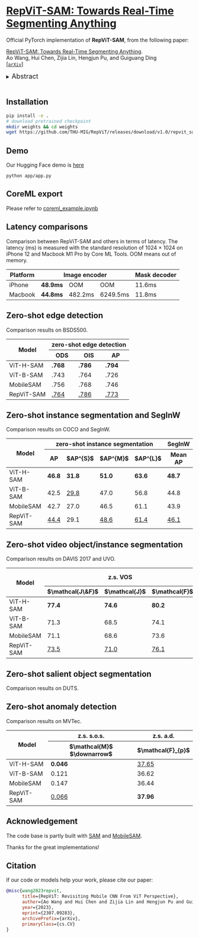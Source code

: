 # [RepViT-SAM: Towards Real-Time Segmenting Anything]()

Official PyTorch implementation of **RepViT-SAM**, from the following paper:

[RepViT-SAM: Towards Real-Time Segmenting Anything]().\
Ao Wang, Hui Chen, Zijia Lin, Hengjun Pu, and Guiguang Ding\
[[`arXiv`]()]

<details>
  <summary>
  <font size="+1">Abstract</font>
  </summary>
Segment Anything Model (SAM) has shown impressive zero-shot transfer performance for various computer vision tasks recently. However, its heavy computation costs remain daunting for practical applications. MobileSAM proposes to replace the heavyweight image encoder in SAM with TinyViT by employing distillation, which results in a significant reduction in computational requirements. However, its deployment on resource-constrained mobile devices still encounters challenges due to the substantial memory and computational overhead caused by self-attention mechanisms. Recently, RepViT achieves the state-of-the-art performance and latency trade-off on mobile devices by incorporating efficient architectural designs of ViTs into CNNs. Here, to achieve real-time segmenting anything on mobile devices, following, we replace the heavyweight image encoder in SAM with RepViT model, ending up with the RepViT-SAM model. Extensive experiments show that RepViT-SAM can enjoy significantly better zero-shot transfer capability than MobileSAM, along with nearly $10\times$ faster inference speed.
</details>

<br/>

## Installation
```bash
pip install -e .
# download pretrained checkpoint
mkdir weights && cd weights
wget https://github.com/THU-MIG/RepViT/releases/download/v1.0/repvit_sam.pt
```

## Demo
Our Hugging Face demo is [here](https://huggingface.co/spaces/jameslahm/repvit-sam)
```
python app/app.py
```

## CoreML export
Please refer to [coreml_example.ipynb](./notebooks/coreml_example.ipynb)


## Latency comparisons
Comparison between RepViT-SAM and others in terms of latency. The latency (ms) is measured with the standard resolution of 1024 $\times$ 1024 on iPhone 12 and Macbook M1 Pro by Core ML Tools. OOM means out of memory.

<table class="tg">
<thead>
  <tr>
    <th class="tg-c3ow" rowspan="1">Platform</th>
    <th class="tg-c3ow" colspan="3">Image encoder</th>
    <th class="tg-c3ow" rowspan="1">Mask decoder</th>
  </tr>
</thead>
<tbody>
  <tr>
    <td class="tg-c3ow">iPhone</td>
    <td class="tg-c3ow"><b>48.9ms</b></td>
    <td class="tg-c3ow">OOM</td>
    <td class="tg-c3ow">OOM</td>
    <td class="tg-c3ow">11.6ms</td>
  </tr>
  <tr>
    <td class="tg-c3ow">Macbook</td>
    <td class="tg-c3ow"><b>44.8ms</b></td>
    <td class="tg-c3ow">482.2ms</td>
    <td class="tg-c3ow">6249.5ms</td>
    <td class="tg-c3ow">11.8ms</td>
  </tr>
</tbody>
</table>


## Zero-shot edge detection

Comparison results on BSDS500.

<table class="tg">
<thead>
  <tr>
    <th class="tg-c3ow" rowspan="2">Model</th>
    <th class="tg-c3ow" colspan="3">zero-shot edge detection</th>
  </tr>
  <tr>
    <th class="tg-c3ow">ODS</th>
    <th class="tg-c3ow">OIS</th>
    <th class="tg-c3ow">AP</th>
  </tr>
</thead>
<tbody>
  <tr>
    <td class="tg-c3ow">ViT-H-SAM</td>
    <td class="tg-c3ow"><b>.768</b></td>
    <td class="tg-c3ow"><b>.786</b></td>
    <td class="tg-c3ow"><b>.794</b></td>
  </tr>
  <tr>
    <td class="tg-c3ow">ViT-B-SAM</td>
    <td class="tg-c3ow">.743</td>
    <td class="tg-c3ow">.764</td>
    <td class="tg-c3ow">.726</td>
  </tr>
  <tr>
    <td class="tg-c3ow">MobileSAM</td>
    <td class="tg-c3ow">.756</td>
    <td class="tg-c3ow">.768</td>
    <td class="tg-c3ow">.746</td>
  </tr>
  <tr>
    <td class="tg-c3ow">RepViT-SAM</td>
    <td class="tg-c3ow"><ins>.764</ins></td>
    <td class="tg-c3ow"><ins>.786</ins></td>
    <td class="tg-c3ow"><ins>.773</ins></td>
  </tr>
</tbody>
</table>


## Zero-shot instance segmentation and SegInW
Comparison results on COCO and SegInW.

<table class="tg">
<thead>
  <tr>
    <th class="tg-c3ow" rowspan="2">Model</th>
    <th class="tg-c3ow" colspan="4">zero-shot instance segmentation</th>
    <th class="tg-c3ow">SegInW</th>
  </tr>
  <tr>
    <th class="tg-c3ow">AP</th>
    <th class="tg-c3ow">$AP^{S}$</th>
    <th class="tg-c3ow">$AP^{M}$</th>
    <th class="tg-c3ow">$AP^{L}$</th>
    <th class="tg-c3ow">Mean AP</th>
  </tr>
</thead>
<tbody>
  <tr>
    <td class="tg-c3ow">ViT-H-SAM</td>
    <td class="tg-c3ow"><b>46.8</b></td>
    <td class="tg-c3ow"><b>31.8</b></td>
    <td class="tg-c3ow"><b>51.0</b></td>
    <td class="tg-c3ow"><b>63.6</b></td>
    <td class="tg-c3ow"><b>48.7</b></td>
  </tr>
  <tr>
    <td class="tg-c3ow">ViT-B-SAM</td>
    <td class="tg-c3ow">42.5</td>
    <td class="tg-c3ow"><ins>29.8</ins></td>
    <td class="tg-c3ow">47.0</td>
    <td class="tg-c3ow">56.8</td>
    <td class="tg-c3ow">44.8</td>
  </tr>
  <tr>
    <td class="tg-c3ow">MobileSAM</td>
    <td class="tg-c3ow">42.7</td>
    <td class="tg-c3ow">27.0</td>
    <td class="tg-c3ow">46.5</td>
    <td class="tg-c3ow">61.1</td>
    <td class="tg-c3ow">43.9</td>
  </tr>
  <tr>
    <td class="tg-c3ow">RepViT-SAM</td>
    <td class="tg-c3ow"><ins>44.4</ins></td>
    <td class="tg-c3ow">29.1</td>
    <td class="tg-c3ow"><ins>48.6</ins></td>
    <td class="tg-c3ow"><ins>61.4</ins></td>
    <td class="tg-c3ow"><ins>46.1</ins></td>
  </tr>
</tbody>
</table>

## Zero-shot video object/instance segmentation
Comparison results on DAVIS 2017 and UVO.

<table class="tg">
<thead>
  <tr>
    <th class="tg-c3ow" rowspan="2">Model</th>
    <th class="tg-c3ow" colspan="3">z.s. VOS</th>
    <th class="tg-c3ow">z.s. VIS</th>
  </tr>
  <tr>
    <th class="tg-c3ow">$\mathcal{J\&amp;F}$</th>
    <th class="tg-c3ow">$\mathcal{J}$</th>
    <th class="tg-c3ow">$\mathcal{F}$</th>
    <th class="tg-c3ow">AR100</th>
  </tr>
</thead>
<tbody>
  <tr>
    <td class="tg-c3ow">ViT-H-SAM</td>
    <td class="tg-c3ow"><b>77.4</b></td>
    <td class="tg-c3ow"><b>74.6</b></td>
    <td class="tg-c3ow"><b>80.2</b></td>
    <td class="tg-c3ow"><b>28.8</b></td>
  </tr>
  <tr>
    <td class="tg-c3ow">ViT-B-SAM</td>
    <td class="tg-c3ow">71.3</td>
    <td class="tg-c3ow">68.5</td>
    <td class="tg-c3ow">74.1</td>
    <td class="tg-c3ow">19.1</td>
  </tr>
  <tr>
    <td class="tg-c3ow">MobileSAM</td>
    <td class="tg-c3ow">71.1</td>
    <td class="tg-c3ow">68.6</td>
    <td class="tg-c3ow">73.6</td>
    <td class="tg-c3ow">22.7</td>
  </tr>
  <tr>
    <td class="tg-c3ow">RepViT-SAM</td>
    <td class="tg-c3ow"><ins>73.5</ins></td>
    <td class="tg-c3ow"><ins>71.0</ins></td>
    <td class="tg-c3ow"><ins>76.1</ins></td>
    <td class="tg-c3ow"><ins>25.3</ins></td>
  </tr>
</tbody>
</table>

## Zero-shot salient object segmentation
Comparison results on DUTS.
## Zero-shot anomaly detection
Comparison results on MVTec.
<table class="tg">
<thead>
  <tr>
    <th class="tg-c3ow" rowspan="2">Model</th>
    <th class="tg-c3ow">z.s. s.o.s.</th>
    <th class="tg-c3ow">z.s. a.d.</th>
  </tr>
  <tr>
    <th class="tg-c3ow">$\mathcal{M}$ $\downarrow$</th>
    <th class="tg-c3ow">$\mathcal{F}_{p}$</th>
  </tr>
</thead>
<tbody>
  <tr>
    <td class="tg-c3ow">ViT-H-SAM</td>
    <td class="tg-c3ow"><b>0.046</b></td>
    <td class="tg-c3ow"><ins>37.65</ins></td>
  </tr>
  <tr>
    <td class="tg-c3ow">ViT-B-SAM</td>
    <td class="tg-c3ow">0.121</td>
    <td class="tg-c3ow">36.62</td>
  </tr>
  <tr>
    <td class="tg-c3ow">MobileSAM</td>
    <td class="tg-c3ow">0.147</td>
    <td class="tg-c3ow">36.44</td>
  </tr>
  <tr>
    <td class="tg-c3ow">RepViT-SAM</td>
    <td class="tg-c3ow"><ins>0.066</ins></td>
    <td class="tg-c3ow"><b>37.96</b></td>
  </tr>
</tbody>
</table>

## Acknowledgement

The code base is partly built with [SAM](https://github.com/facebookresearch/segment-anything) and [MobileSAM](https://github.com/ChaoningZhang/MobileSAM). 

Thanks for the great implementations! 

## Citation

If our code or models help your work, please cite our paper:
```BibTeX
@misc{wang2023repvit,
      title={RepViT: Revisiting Mobile CNN From ViT Perspective}, 
      author={Ao Wang and Hui Chen and Zijia Lin and Hengjun Pu and Guiguang Ding},
      year={2023},
      eprint={2307.09283},
      archivePrefix={arXiv},
      primaryClass={cs.CV}
}
```
